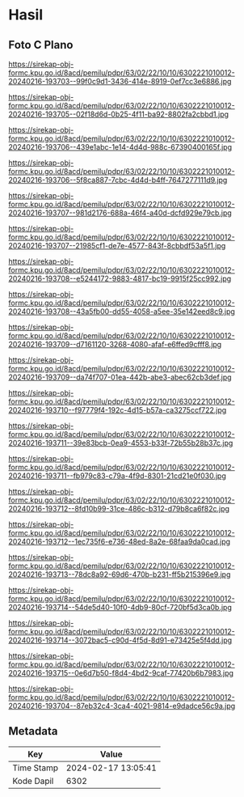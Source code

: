 # Hasil

## Foto C Plano

https://sirekap-obj-formc.kpu.go.id/8acd/pemilu/pdpr/63/02/22/10/10/6302221010012-20240216-193703--99f0c9d1-3436-414e-8919-0ef7cc3e6886.jpg

https://sirekap-obj-formc.kpu.go.id/8acd/pemilu/pdpr/63/02/22/10/10/6302221010012-20240216-193705--02f18d6d-0b25-4f11-ba92-8802fa2cbbd1.jpg

https://sirekap-obj-formc.kpu.go.id/8acd/pemilu/pdpr/63/02/22/10/10/6302221010012-20240216-193706--439e1abc-1e14-4d4d-988c-67390400165f.jpg

https://sirekap-obj-formc.kpu.go.id/8acd/pemilu/pdpr/63/02/22/10/10/6302221010012-20240216-193706--5f8ca887-7cbc-4d4d-b4ff-7647277111d9.jpg

https://sirekap-obj-formc.kpu.go.id/8acd/pemilu/pdpr/63/02/22/10/10/6302221010012-20240216-193707--981d2176-688a-46f4-a40d-dcfd929e79cb.jpg

https://sirekap-obj-formc.kpu.go.id/8acd/pemilu/pdpr/63/02/22/10/10/6302221010012-20240216-193707--21985cf1-de7e-4577-843f-8cbbdf53a5f1.jpg

https://sirekap-obj-formc.kpu.go.id/8acd/pemilu/pdpr/63/02/22/10/10/6302221010012-20240216-193708--e5244172-9883-4817-bc19-9915f25cc992.jpg

https://sirekap-obj-formc.kpu.go.id/8acd/pemilu/pdpr/63/02/22/10/10/6302221010012-20240216-193708--43a5fb00-dd55-4058-a5ee-35e142eed8c9.jpg

https://sirekap-obj-formc.kpu.go.id/8acd/pemilu/pdpr/63/02/22/10/10/6302221010012-20240216-193709--d7161120-3268-4080-afaf-e6ffed9cfff8.jpg

https://sirekap-obj-formc.kpu.go.id/8acd/pemilu/pdpr/63/02/22/10/10/6302221010012-20240216-193709--da74f707-01ea-442b-abe3-abec62cb3def.jpg

https://sirekap-obj-formc.kpu.go.id/8acd/pemilu/pdpr/63/02/22/10/10/6302221010012-20240216-193710--f97779f4-192c-4d15-b57a-ca3275ccf722.jpg

https://sirekap-obj-formc.kpu.go.id/8acd/pemilu/pdpr/63/02/22/10/10/6302221010012-20240216-193711--39e83bcb-0ea9-4553-b33f-72b55b28b37c.jpg

https://sirekap-obj-formc.kpu.go.id/8acd/pemilu/pdpr/63/02/22/10/10/6302221010012-20240216-193711--fb979c83-c79a-4f9d-8301-21cd21e0f030.jpg

https://sirekap-obj-formc.kpu.go.id/8acd/pemilu/pdpr/63/02/22/10/10/6302221010012-20240216-193712--8fd10b99-31ce-486c-b312-d79b8ca6f82c.jpg

https://sirekap-obj-formc.kpu.go.id/8acd/pemilu/pdpr/63/02/22/10/10/6302221010012-20240216-193712--1ec735f6-e736-48ed-8a2e-68faa9da0cad.jpg

https://sirekap-obj-formc.kpu.go.id/8acd/pemilu/pdpr/63/02/22/10/10/6302221010012-20240216-193713--78dc8a92-69d6-470b-b231-ff5b215396e9.jpg

https://sirekap-obj-formc.kpu.go.id/8acd/pemilu/pdpr/63/02/22/10/10/6302221010012-20240216-193714--54de5d40-10f0-4db9-80cf-720bf5d3ca0b.jpg

https://sirekap-obj-formc.kpu.go.id/8acd/pemilu/pdpr/63/02/22/10/10/6302221010012-20240216-193714--3072bac5-c90d-4f5d-8d91-e73425e5f4dd.jpg

https://sirekap-obj-formc.kpu.go.id/8acd/pemilu/pdpr/63/02/22/10/10/6302221010012-20240216-193715--0e6d7b50-f8d4-4bd2-9caf-77420b6b7983.jpg

https://sirekap-obj-formc.kpu.go.id/8acd/pemilu/pdpr/63/02/22/10/10/6302221010012-20240216-193704--87eb32c4-3ca4-4021-9814-e9dadce56c9a.jpg


## Metadata

| Key        | Value               |
| ---------- | ------------------- |
| Time Stamp | 2024-02-17 13:05:41 |
| Kode Dapil | 6302                |



